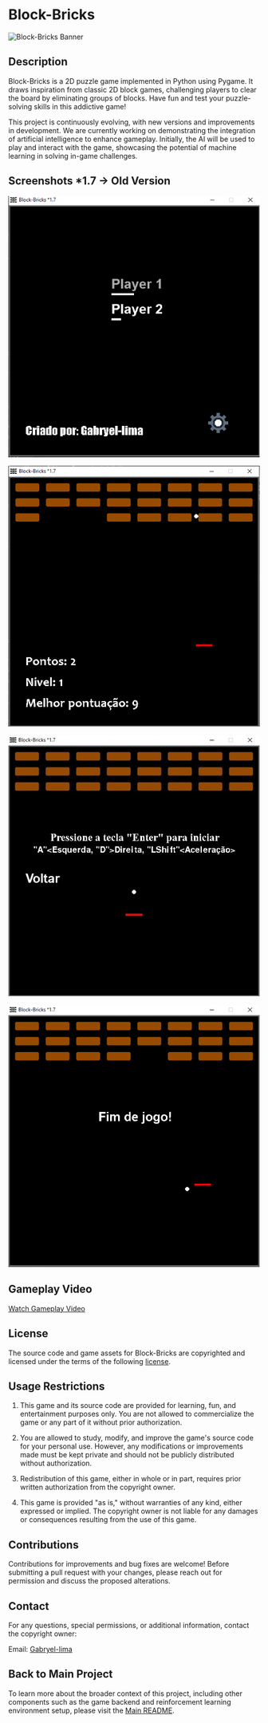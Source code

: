 # Block-Bricks

![Block-Bricks Banner](assets/imgs/logo.png)

## Description

Block-Bricks is a 2D puzzle game implemented in Python using Pygame. It draws inspiration from classic 2D block games, challenging players to clear the board by eliminating groups of blocks. Have fun and test your puzzle-solving skills in this addictive game!

This project is continuously evolving, with new versions and improvements in development. We are currently working on demonstrating the integration of artificial intelligence to enhance gameplay. Initially, the AI will be used to play and interact with the game, showcasing the potential of machine learning in solving in-game challenges.

## Screenshots *1.7 -> Old Version

![](/assets/imgs/init.png)

![](/assets/imgs/game.png) 

![](/assets/imgs/in-game.png) 

![](/assets/imgs/game-over.png) 

## Gameplay Video

[Watch Gameplay Video](https://youtube.com/shorts/uduFYOvi9fA)

## License

The source code and game assets for Block-Bricks are copyrighted and licensed under the terms of the following [license](https://github.com/Gabryel-lima/Block-Bricks/blob/master/LICENSE).

## Usage Restrictions

1. This game and its source code are provided for learning, fun, and entertainment purposes only. You are not allowed to commercialize the game or any part of it without prior authorization.

2. You are allowed to study, modify, and improve the game's source code for your personal use. However, any modifications or improvements made must be kept private and should not be publicly distributed without authorization.

3. Redistribution of this game, either in whole or in part, requires prior written authorization from the copyright owner.

4. This game is provided "as is," without warranties of any kind, either expressed or implied. The copyright owner is not liable for any damages or consequences resulting from the use of this game.

## Contributions

Contributions for improvements and bug fixes are welcome! Before submitting a pull request with your changes, please reach out for permission and discuss the proposed alterations.


## Contact

For any questions, special permissions, or additional information, contact the copyright owner:

Email: [Gabryel-lima](mailto:gabbryellimasi@gmail.com)

## Back to Main Project

To learn more about the broader context of this project, including other components such as the game backend and reinforcement learning environment setup, please visit the [Main README](./README.md).
